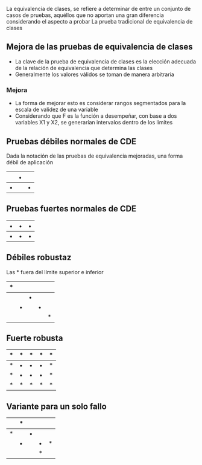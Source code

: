 La equivalencia de clases, se refiere a determinar de entre un conjunto de casos de pruebas, aquéllos que no aportan una gran diferencia considerando el aspecto a probar
La prueba tradicional de equivalencia de clases
## Mejora de las pruebas de equivalencia de clases
- La clave de la prueba de equivalencia de clases es la elección adecuada de la relación de equivalencia que determina las clases
- Generalmente los valores válidos se toman de manera arbitraria
### Mejora
- La forma de mejorar esto es considerar rangos segmentados para la escala de validez de una variable
- Considerando que F es la función a desempeñar, con base a dos variables X1 y X2, se generarían intervalos dentro de los límites
## Pruebas débiles normales de CDE
Dada la notación de las pruebas de equivalencia mejoradas, una forma débil de aplicación

|     | •   |     |
| --- | --- | --- |
| •   |     | •   |
## Pruebas fuertes normales de CDE

| •   | •   | •   |
| --- | --- | --- |
| •   | •   | •   |
## Débiles robustaz
Las * fuera del límite superior e inferior

| *   |     |     |     |     |
| --- | --- | --- | --- | --- |
|     |     | •   |     |     |
|     | •   |     | •   |     |
|     |     |     |     | *   |
## Fuerte robusta
| *   | *   | *   | *   | *   |
| --- | --- | --- | --- | --- |
| *   | •   | •   | •   | *   |
| *   | •   | •   | •   | *   |
| *   | *   | *   | *   | *   |
## Variante para un solo fallo
|     | *   |     |     |     |
| --- | --- | --- | --- | --- |
| *   |     | •   |     |     |
|     | •   |     | •   | *   |
|     |     |     | *   |     |
